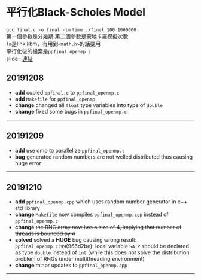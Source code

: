 平行化Black-Scholes Model
===
`gcc final.c -o final -lm`
`time ./final 100 1000000`  
第一個參數是分幾期 第二個參數是蒙地卡羅模擬次數  
`lm`是link libm，有用到`<math.h>`的話要用  
平行化後的檔案是`ppfinal_openmp.c`  
slide : [連結](https://docs.google.com/presentation/d/1Mk6xiOcPyFfEpcK95i6YivoAR7tO4QDzGo8LA8WZXPo/edit?usp=sharing)  
## 20191208
- **add** copied `ppfinal.c` to `ppfinal_openmp.c`
- **add** `Makefile` for `ppfinal_openmp`
- **change** changed all `float` type variables into type of `double`
- **change** fixed some bugs in `ppfinal_openmp.c`

---
## 20191209
- **add** use omp to parallelize `ppfinal_openmp.c`
- **bug** generated random numbers are not welled distributed thus causing huge error

---
## 20191210
- **add** `ppfinal_openmp.cpp` which uses random number generator in c++ std library
- **change** `Makefile` now compiles `ppfinal_openmp.cpp` instead of `ppfinal_openmp.c`
- **change** ~~the RNG array now has a size of 4, implying that number of threads is bounded by 4~~
- **solved** solved a **HUGE** bug causing wrong result: `ppfinal_openmp.c:99`(966d2be): local variable `SA_P` should be declared as type `double` instead of `int` (while this does not solve the distribution problem of RNGs under multithreading environment)
- **change** minor updates to `ppfinal_openmp.cpp`

---
